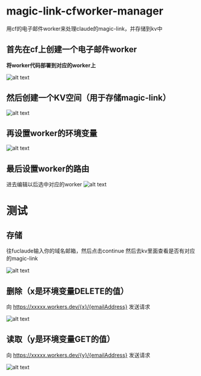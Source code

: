 # magic-link-cfworker-manager

用cf的电子邮件worker来处理claude的magic-link，并存储到kv中

## 首先在cf上创建一个电子邮件worker

**将worker代码部署到对应的worker上**

![alt text](image.png)

## 然后创建一个KV空间（用于存储magic-link）

![alt text](image-2.png)

## 再设置worker的环境变量

![alt text](image-3.png)

## 最后设置worker的路由
进去编辑以后选中对应的worker
![alt text](image-5.png)

# 测试

## 存储

往fuclaude输入你的域名邮箱，然后点击continue
然后去kv里面查看是否有对应的magic-link

![alt text](image-6.png)

## 删除（x是环境变量DELETE的值）

向 https://xxxxx.workers.dev/{x}/{emailAddress} 发送请求

![alt text](image-7.png)

## 读取（y是环境变量GET的值）

向 https://xxxxx.workers.dev/{y}/{emailAddress} 发送请求

![alt text](image-8.png)
